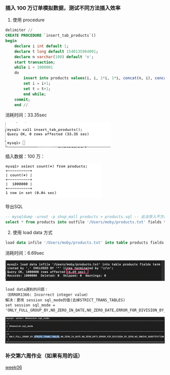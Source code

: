 ### 插入 100 万订单模拟数据，测试不同方法插入效率
1. 使用 procedure
```SQL
delimiter //
CREATE PROCEDURE `insert_tab_products`()
begin
	declare i int default 1;
	declare t long default 1540135964091;
	declare n varchar(100) default 'n';
	start transaction;
	while i < 1000001
	do
		insert into products values(i, i, 1*i, 1*i, concat(n, i), concat(n, i), '', t, t);
		set i = i+1;
		set t = t+1;
		end while;
	commit;
	end //
```
消耗时间：33.35sec

![imgage](./imgs/time1.png)

插入数据：100 万：

![image](./imgs/data1.png)

导出SQL
```SQL
-- mysqldump -uroot -p shop_mall products > products.sql -- 此法导入不方便
select * from products into outfile '/Users/moby/products.txt' fields terminated by ',' ENCLOSED BY '"' LINES TERMINATED BY '\r\n';
```

2. 使用 load data 方式
```SQL
load data infile '/Users/moby/products.txt' into table products fields terminated by ',' ENCLOSED BY '"' lines terminated by '\r\n';
```
消耗时间：6.69sec

![imgage](./imgs/time2.png)

```
load data遇到的问题：
（ERROR1366: Incorrect integer value）
解决：更改 session sql_mode的值(去掉STRICT_TRANS_TABLES)
set session sql_mode = 'ONLY_FULL_GROUP_BY,NO_ZERO_IN_DATE,NO_ZERO_DATE,ERROR_FOR_DIVISION_BY_ZERO,NO_ENGINE_SUBSTITUTION';
```
![imgage](./imgs/strict.png)


### 补交第六周作业（如果有用的话）
[week06](https://github.com/Moby2020/JAVA-000/blob/main/Week_06/SQL.md)

